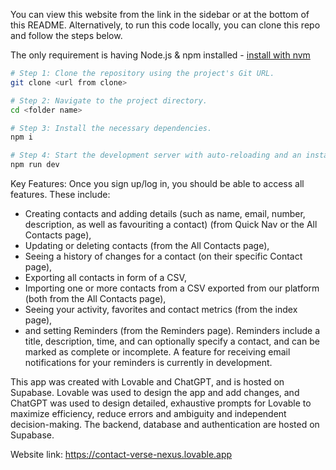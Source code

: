 You can view this website from the link in the sidebar or at the bottom of this README. Alternatively, to run this code locally, you can clone this repo and follow the steps below.

The only requirement is having Node.js & npm installed - [install with nvm](https://github.com/nvm-sh/nvm#installing-and-updating)


```sh
# Step 1: Clone the repository using the project's Git URL.
git clone <url from clone>

# Step 2: Navigate to the project directory.
cd <folder name>

# Step 3: Install the necessary dependencies.
npm i

# Step 4: Start the development server with auto-reloading and an instant preview.
npm run dev
```

Key Features:
Once you sign up/log in, you should be able to access all features. These include:
- Creating contacts and adding details (such as name, email, number, description, as well as favouriting a contact) (from Quick Nav or the All Contacts page),
- Updating or deleting contacts (from the All Contacts page),
- Seeing a history of changes for a contact (on their specific Contact page),
- Exporting all contacts in form of a CSV,
- Importing one or more contacts from a CSV exported from our platform (both from the All Contacts page),
- Seeing your activity, favorites and contact metrics (from the index page),
- and setting Reminders (from the Reminders page).
Reminders include a title, description, time, and can optionally specify a contact, and can be marked as complete or incomplete. A feature for receiving email notifications for your reminders is currently in development.

This app was created with Lovable and ChatGPT, and is hosted on Supabase. Lovable was used to design the app and add changes, and ChatGPT was used to design detailed, exhaustive prompts for Lovable to maximize efficiency, reduce errors and ambiguity and independent decision-making. The backend, database and authentication are hosted on Supabase.

Website link: https://contact-verse-nexus.lovable.app
